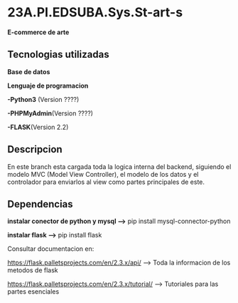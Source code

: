 # 23A.PI.EDSUBA.Sys.St-art-s
**E-commerce de arte**

## Tecnologias utilizadas
**Base de datos**

**Lenguaje de programacion**

**-Python3** (Version ????) </br>

**-PHPMyAdmin**(Version ????) </br>

**-FLASK**(Version 2.2) </br>


## Descripcion
En este branch esta cargada toda la logica interna del backend, siguiendo el modelo MVC (Model View Controller), el modelo de los datos y el controlador para enviarlos al view como partes principales de este.

## Dependencias
**instalar conector de python y mysql -->** pip install mysql-connector-python

**instalar flask -->** pip install flask


Consultar documentacion en:

https://flask.palletsprojects.com/en/2.3.x/api/  --> Toda la informacion de los metodos de flask

https://flask.palletsprojects.com/en/2.3.x/tutorial/  -->  Tutoriales para las partes esenciales




